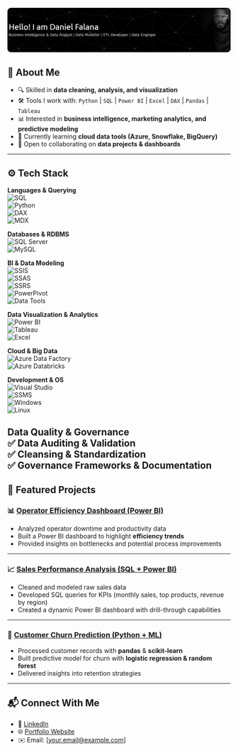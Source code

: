 ![Dan](github-header-banner.png)

## 🚀 About Me  
- 🔍 Skilled in **data cleaning, analysis, and visualization**  
- 🛠️ Tools I work with: `Python` | `SQL` | `Power BI` | `Excel` | `DAX` | `Pandas` | `Tableau`  
- 📊 Interested in **business intelligence, marketing analytics, and predictive modeling**  
- 🌱 Currently learning **cloud data tools (Azure, Snowflake, BigQuery)**  
- 🤝 Open to collaborating on **data projects & dashboards**  

---

## ⚙️ Tech Stack  

**Languages & Querying**  
![SQL](https://img.shields.io/badge/SQL-4479A1?style=for-the-badge&logo=database&logoColor=white)  
![Python](https://img.shields.io/badge/Python-3776AB?style=for-the-badge&logo=python&logoColor=white)  
![DAX](https://img.shields.io/badge/DAX-F2C811?style=for-the-badge&logo=powerbi&logoColor=black)  
![MDX](https://img.shields.io/badge/MDX-0089D6?style=for-the-badge&logo=microsoftsqlserver&logoColor=white)  

**Databases & RDBMS**  
![SQL Server](https://img.shields.io/badge/MS_SQL_Server-CC2927?style=for-the-badge&logo=microsoftsqlserver&logoColor=white)  
![MySQL](https://img.shields.io/badge/MySQL-4479A1?style=for-the-badge&logo=mysql&logoColor=white)  

**BI & Data Modeling**  
![SSIS](https://img.shields.io/badge/SSIS-CC2927?style=for-the-badge&logo=microsoftsqlserver&logoColor=white)  
![SSAS](https://img.shields.io/badge/SSAS-CC2927?style=for-the-badge&logo=microsoftsqlserver&logoColor=white)  
![SSRS](https://img.shields.io/badge/SSRS-CC2927?style=for-the-badge&logo=microsoftsqlserver&logoColor=white)  
![PowerPivot](https://img.shields.io/badge/PowerPivot-217346?style=for-the-badge&logo=microsoftexcel&logoColor=white)  
![Data Tools](https://img.shields.io/badge/SQL_Server_Data_Tools-0078D4?style=for-the-badge&logo=visualstudio&logoColor=white)  

**Data Visualization & Analytics**  
![Power BI](https://img.shields.io/badge/Power_BI-F2C811?style=for-the-badge&logo=powerbi&logoColor=black)  
![Tableau](https://img.shields.io/badge/Tableau-E97627?style=for-the-badge&logo=tableau&logoColor=white)  
![Excel](https://img.shields.io/badge/Excel-217346?style=for-the-badge&logo=microsoft-excel&logoColor=white)  

**Cloud & Big Data**  
![Azure Data Factory](https://img.shields.io/badge/Azure_Data_Factory-0089D6?style=for-the-badge&logo=microsoftazure&logoColor=white)  
![Azure Databricks](https://img.shields.io/badge/Azure_Databricks-FF3621?style=for-the-badge&logo=databricks&logoColor=white)  

**Development & OS**  
![Visual Studio](https://img.shields.io/badge/Visual_Studio-5C2D91?style=for-the-badge&logo=visualstudio&logoColor=white)  
![SSMS](https://img.shields.io/badge/SSMS-CC2927?style=for-the-badge&logo=microsoftsqlserver&logoColor=white)  
![Windows](https://img.shields.io/badge/Windows-0078D6?style=for-the-badge&logo=windows&logoColor=white)  
![Linux](https://img.shields.io/badge/Linux-FCC624?style=for-the-badge&logo=linux&logoColor=black)  

**Data Quality & Governance**  
✅ Data Auditing & Validation  
✅ Cleansing & Standardization  
✅ Governance Frameworks & Documentation  
---

## 📌 Featured Projects  

### 📊 [Operator Efficiency Dashboard (Power BI)](https://github.com/yourusername/operator-efficiency)  
- Analyzed operator downtime and productivity data  
- Built a Power BI dashboard to highlight **efficiency trends**  
- Provided insights on bottlenecks and potential process improvements  

---

### 📈 [Sales Performance Analysis (SQL + Power BI)](https://github.com/yourusername/sales-performance)  
- Cleaned and modeled raw sales data  
- Developed SQL queries for KPIs (monthly sales, top products, revenue by region)  
- Created a dynamic Power BI dashboard with drill-through capabilities  

---

### 🤖 [Customer Churn Prediction (Python + ML)](https://github.com/yourusername/churn-prediction)  
- Processed customer records with **pandas** & **scikit-learn**  
- Built predictive model for churn with **logistic regression & random forest**  
- Delivered insights into retention strategies  

---

## 📬 Connect With Me  

- 💼 [LinkedIn](https://www.linkedin.com/in/your-link/)  
- 🌐 [Portfolio Website](https://your-portfolio-link.com)  
- ✉️ Email: [your.email@example.com]  

